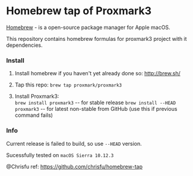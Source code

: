 Homebrew tap of Proxmark3
============

[Homebrew](http://brew.sh) - is a open-source package manager for Apple macOS.

This repository contains homebrew formulas for proxmark3 project with it dependencies.

### Install

1. Install homebrew if you haven't yet already done so: http://brew.sh/

2. Tap this repo: `brew tap proxmark/proxmark3`

3. Install Proxmark3:  
   `brew install proxmark3` --  for stable release 
   `brew install --HEAD proxmark3` -- for latest non-stable from GitHub (use this if previous command fails)

### Info

Current release is failed to build, so use `--HEAD` version.  

Sucessfully tested on `macOS Sierra 10.12.3` 

@Chrisfu  ref: https://github.com/chrisfu/homebrew-tap

